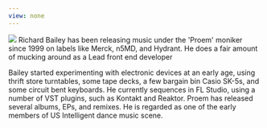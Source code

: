 ```yaml
---
view: none
---
```


<img class='author-photo' src='/images/5715462.jpg'>  
Richard Bailey has been releasing music under the 'Proem' moniker since 1999 on labels like Merck, n5MD, and Hydrant. He does a fair amount of mucking around as a Lead front end developer

Bailey started experimenting with electronic devices at an early age, using thrift store turntables, some tape decks, a few bargain bin Casio SK-5s, and some circuit bent keyboards. He currently sequences in FL Studio, using a number of VST plugins, such as Kontakt and Reaktor. Proem has released several albums, EPs, and remixes. He is regarded as one of the early members of US Intelligent dance music scene.